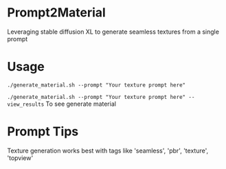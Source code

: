 # Prompt2Material
Leveraging stable diffusion XL to generate seamless textures from a single prompt

# Usage
 ``./generate_material.sh --prompt "Your texture prompt here"``

  ``./generate_material.sh --prompt "Your texture prompt here" --view_results`` To see generate material
  
# Prompt Tips
Texture generation works best with tags like 'seamless', 'pbr', 'texture', 'topview'
